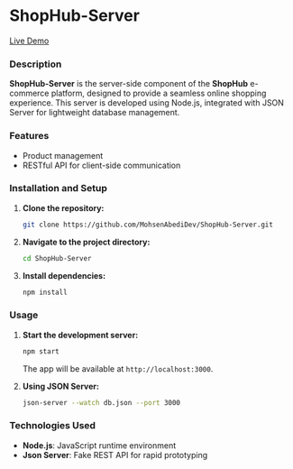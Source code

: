 # ShopHub-Server
[Live Demo](https://mohsenabedidev.github.io/ShopHub/)

### Description

**ShopHub-Server** is the server-side component of the **ShopHub** e-commerce platform, designed to provide a seamless online shopping experience. This server is developed using Node.js, integrated with JSON Server for lightweight database management.

### Features

- Product management
- RESTful API for client-side communication

### Installation and Setup

1. **Clone the repository:**
   ```bash
   git clone https://github.com/MohsenAbediDev/ShopHub-Server.git
   
2. **Navigate to the project directory:**
   ```bash
   cd ShopHub-Server
   
3. **Install dependencies:**
   ```bash
   npm install
   
### Usage

1. **Start the development server:**
   ```bash
   npm start
   ```
   The app will be available at `http://localhost:3000`.

2. **Using JSON Server:**
   ```bash
   json-server --watch db.json --port 3000
   ```

### Technologies Used

- **Node.js**: JavaScript runtime environment
- **Json Server**: Fake REST API for rapid prototyping
